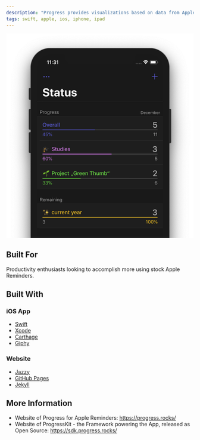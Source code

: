 ```yaml
---
description: "Progress provides visualizations based on data from Apple Reminders"
tags: swift, apple, ios, iphone, ipad
---
```


![visualize your to-dos, face your goals and beat the bar!](../.gitbook/assets/progress-for-apple-reminders.png)

## Built For

Productivity enthusiasts looking to accomplish more using stock Apple Reminders.

## Built With

### iOS App

- [Swift](https://swift.org/getting-started/)
- [Xcode](https://developer.apple.com/xcode/)
- [Carthage](https://github.com/Carthage/Carthage)
- [Giphy](https://github.com/Giphy/giphy-ios-sdk-core/)

### Website

- [Jazzy](https://github.com/realm/jazzy)
- [GitHub Pages](https://pages.github.com/)
- [Jekyll](https://jekyllrb.com/)

## More Information

- Website of Progress for Apple Reminders:
  https://progress.rocks/
- Website of ProgressKit - the Framework powering the App, released as Open Source:
  https://sdk.progress.rocks/
